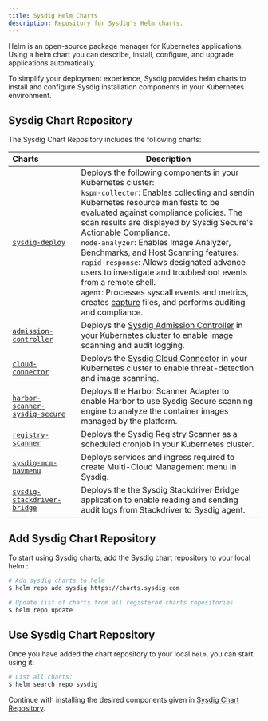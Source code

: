 ```yaml
---
title: Sysdig Helm Charts
description: Repository for Sysdig's Helm charts.
---
```


Helm is an open-source package manager for Kubernetes applications. Using a helm chart you can describe, install, configure, and upgrade applications automatically.

To simplify your deployment experience, Sysdig provides helm charts to install and configure Sysdig installation components in your Kubernetes environment.


## Sysdig Chart Repository

The Sysdig Chart Repository includes the following charts:

| Charts          | Description |
| :---------------| ----------- |
|[`sysdig-deploy`](/charts/sysdig-deploy)    | Deploys the following components in your Kubernetes cluster:<br>`kspm-collector`:  Enables collecting and sendin Kubernetes resource manifests to be evaluated against compliance policies. The scan results are displayed by Sysdig Secure's Actionable Compliance.<br>`node-analyzer`: Enables  Image Analyzer, Benchmarks, and Host Scanning features.<br>`rapid-response`:  Allows designated advance users to investigate and troubleshoot events from a remote shell.<br>`agent`: Processes syscall events and metrics, creates [capture](https://docs.sysdig.com/en/docs/sysdig-secure/investigate/captures/#captures) files, and performs auditing and compliance. |
|[`admission-controller`](/charts/admission-controller) | Deploys the [Sysdig Admission Controller](https://docs.sysdig.com/en/docs/sysdig-secure/scanning/admission-controller/) in your Kubernetes cluster to enable image scanning and audit logging. |
|[`cloud-connector`](/charts/cloud-connector) | Deploys the [Sysdig Cloud Connector](https://docs.sysdig.com/en/docs/installation/sysdig-secure-for-cloud/) in your Kubernetes cluster to enable threat-detection and image scanning. |
|[`harbor-scanner-sysdig-secure`](/charts/harbor-scanner-sysdig-secure) | Deploys the Harbor Scanner Adapter to enable Harbor to use Sysdig Secure scanning engine to analyze the container images managed by the platform. |
|[`registry-scanner`](/charts/registry-scanner) | Deploys the Sysdig Registry Scanner as a scheduled cronjob in your Kubernetes cluster. |
|[`sysdig-mcm-navmenu`](/charts/sysdig-mcm-navmenu) | Deploys services and ingress required to create Multi-Cloud Management menu in Sysdig. |
|[`sysdig-stackdriver-bridge`](/charts/sysdig-stackdriver-bridge) | Deploys the the Sysdig Stackdriver Bridge application to enable reading and sending audit logs from Stackdriver to Sysdig agent. |


## Add Sysdig Chart Repository 

To start using Sysdig charts, add the Sysdig chart repository to your local helm :

```bash
# Add sysdig charts to helm
$ helm repo add sysdig https://charts.sysdig.com

# Update list of charts from all registered charts repositories
$ helm repo update
```

## Use Sysdig Chart Repository

Once you have added the chart repository to your local `helm`, you can start using it:

```bash
# List all charts:
$ helm search repo sysdig
```

Continue with installing the desired components given in [Sysdig Chart Repository](#sysdig-chart-repository).
